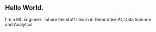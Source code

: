 ## Hello World.

I'm a ML Engineer. I share the stuff I learn in Generative AI, Data Science and Analytics.
